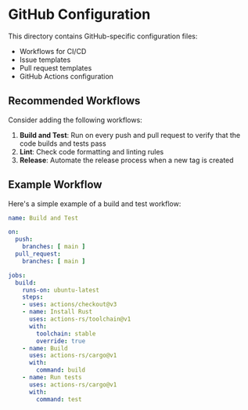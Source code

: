 # GitHub Configuration

This directory contains GitHub-specific configuration files:

- Workflows for CI/CD
- Issue templates
- Pull request templates
- GitHub Actions configuration

## Recommended Workflows

Consider adding the following workflows:

1. **Build and Test**: Run on every push and pull request to verify that the code builds and tests pass
2. **Lint**: Check code formatting and linting rules
3. **Release**: Automate the release process when a new tag is created

## Example Workflow

Here's a simple example of a build and test workflow:

```yaml
name: Build and Test

on:
  push:
    branches: [ main ]
  pull_request:
    branches: [ main ]

jobs:
  build:
    runs-on: ubuntu-latest
    steps:
    - uses: actions/checkout@v3
    - name: Install Rust
      uses: actions-rs/toolchain@v1
      with:
        toolchain: stable
        override: true
    - name: Build
      uses: actions-rs/cargo@v1
      with:
        command: build
    - name: Run tests
      uses: actions-rs/cargo@v1
      with:
        command: test
```

